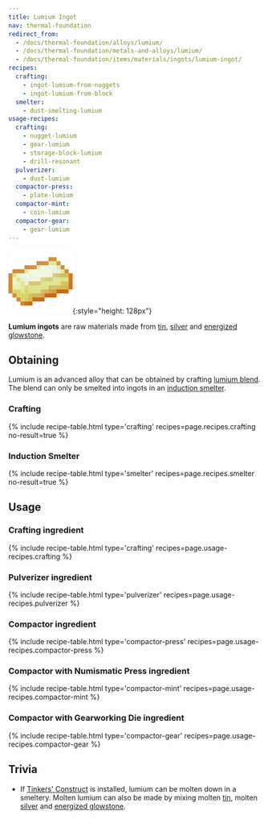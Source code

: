 ```yaml
---
title: Lumium Ingot
nav: thermal-foundation
redirect_from:
  - /docs/thermal-foundation/alloys/lumium/
  - /docs/thermal-foundation/metals-and-alloys/lumium/
  - /docs/thermal-foundation/items/materials/ingots/lumium-ingot/
recipes:
  crafting:
    - ingot-lumium-from-nuggets
    - ingot-lumium-from-block
  smelter:
    - dust-smelting-lumium
usage-recipes:
  crafting:
    - nugget-lumium
    - gear-lumium
    - storage-block-lumium
    - drill-resonant
  pulverizer:
    - dust-lumium
  compactor-press:
    - plate-lumium
  compactor-mint:
    - coin-lumium
  compactor-gear:
    - gear-lumium
---
```


![Lumium ingot](/assets/images/thermal-foundation/ingot-lumium.png){:style="height: 128px"}


**Lumium ingots** are raw materials made from [tin](/docs/tin-ingot/),
[silver](/docs/silver-ingot/) and [energized
glowstone](/docs/energized-glowstone/).


Obtaining
---------

Lumium is an advanced alloy that can be obtained by crafting [lumium
blend](/docs/lumium-blend/). The
blend can only be smelted into ingots in an [induction
smelter](/docs/induction-smelter/).

### Crafting
{% include recipe-table.html type='crafting' recipes=page.recipes.crafting no-result=true %}

### Induction Smelter
{% include recipe-table.html type='smelter' recipes=page.recipes.smelter no-result=true %}


Usage
-----

### Crafting ingredient
{% include recipe-table.html type='crafting' recipes=page.usage-recipes.crafting %}

### Pulverizer ingredient
{% include recipe-table.html type='pulverizer' recipes=page.usage-recipes.pulverizer %}

### Compactor ingredient
{% include recipe-table.html type='compactor-press' recipes=page.usage-recipes.compactor-press %}

### Compactor with Numismatic Press ingredient
{% include recipe-table.html type='compactor-mint' recipes=page.usage-recipes.compactor-mint %}

### Compactor with Gearworking Die ingredient
{% include recipe-table.html type='compactor-gear' recipes=page.usage-recipes.compactor-gear %}


Trivia
------

* If [Tinkers'
  Construct](https://minecraft.curseforge.com/projects/tinkers-construct) is
  installed, lumium can be molten down in a smeltery. Molten lumium can also be
  made by mixing molten [tin](/docs/tin-ingot/), molten
  [silver](/docs/silver-ingot/) and [energized
  glowstone](/docs/energized-glowstone/).
